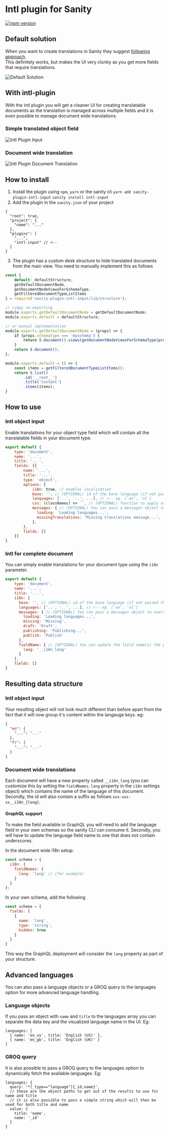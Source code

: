 # Intl plugin for Sanity
[![npm version](https://img.shields.io/npm/v/sanity-plugin-intl-input.svg?style=flat)](https://www.npmjs.com/package/sanity-plugin-intl-input)

## Default solution
When you want to create translations in Sanity they suggest [following approach](https://www.sanity.io/docs/localization).  
This definitely works, but makes the UI very clunky as you get more fields that require translations.  

![Default Solution](https://raw.githubusercontent.com/LiamMartens/sanity-plugin-intl-input/master/doc/img/default-solution.gif)  

## With intl-plugin
With the intl plugin you will get a cleaner UI for creating translatable documents as the translation is managed across multiple fields and it is even possible to manage document wide translations.  

### Simple translated object field
![Intl Plugin Input](https://raw.githubusercontent.com/LiamMartens/sanity-plugin-intl-input/master/doc/img/intl-plugin.gif)  

### Document wide translation
![Intl Plugin Document Translation](https://raw.githubusercontent.com/LiamMartens/sanity-plugin-intl-input/master/doc/img/intl-plugin-document.gif)  

## How to install
1. Install the plugin using `npm`, `yarn` or the sanity cli
`yarn add sanity-plugin-intl-input`
`sanity install intl-input`
2. Add the plugin in the `sanity.json` of your project
```
{
  "root": true,
  "project": {
    "name": "..."
  },
  "plugins": [
    "...",
    "intl-input" // <--
  ]
}
```
3. The plugin has a custom desk structure to hide translated documents from the main view. You need to manually implement this as follows
```javascript
const {
    default: defaultStructure,
    getDefaultDocumentNode,
    getDocumentNodeViewsForSchemaType,
    getFilteredDocumentTypeListItems
} = require('sanity-plugin-intl-input/lib/structure');

// simpy re-exporting
module.exports.getDefaultDocumentNode = getDefaultDocumentNode;
module.exports.default = defaultStructure;

// or manual implementation
module.exports.getDefaultDocumentNode = (props) => {
    if (props.schemaType === 'myschema') {
        return S.document().views(getDocumentNodeViewsForSchemaType(props.schemaType));
    }
    return S.document();
};

module.exports.default = () => {
    const items = getFilteredDocumentTypeListItems();
    return S.list()
        .id('__root__')
        .title('Content')
        .items(items);
}
```

## How to use
### Intl object input
Enable translations for your object type field which will contain all the translatable fields in your document type.  
```javascript
export default {
    type: 'document',
    name: '...',
    title: '...',
    fields: [{
        name: '...',
        title: '...',
        type: 'object',
        options: {
            i18n: true, // enables localization
            base: '', // (OPTIONAL) id of the base language (if not passed the first one is considered base language)
            languages: ['..', '..', ...], // <-- eg. ['en', 'nl']
            css: (classNames) => ``, // (OPTIONAL) function to apply additional CSS for theming purposes. The classNames argument is an object with the css module classnames.
            messages: { // (OPTIONAL) You can pass a messages object to override the default messsages shown
              loading: 'Loading languages...',
              missingTranslations: 'Missing translations message...',
            },
        },
        fields: []
    }]
}
```

### Intl for complete document
You can simply enable translations for your document type using the `i18n` parameter.
```javascript
export default {
    type: 'document',
    name: '...',
    title: '...',
    i18n: {
      base: '', // (OPTIONAL) id of the base language (if not passed the first one is considered base language)
      languages: ['..', '..', ...], // <-- eg. ['en', 'nl']
      messages: { // (OPTIONAL) You can pass a messages object to override the default messsages shown
        loading: 'Loading languages...',
        missing: 'Missing',
        draft: 'Draft',
        publishing: 'Publishing...',
        publish: 'Publish'
      },
      fieldName: { // (OPTIONAL) You can update the field name(s) the plugin injects
        lang: '__i18n_lang'
      }
    },
    fields: []
}
```

## Resulting data structure
### Intl object input
Your resulting object will not look much different than before apart from the fact that it will now group it's content within the langauge keys. eg:
```json
{
  "en": {
    "...": "..."
  },
  "fr": {
    "...": "..."
  }
}
```

### Document wide translations
Each document will have a new property called `__i18n_lang` (you can customize this by setting the `fieldNames.lang` property in the `i18n` settings object) which contains the name of the language of this document.
Secondly, the id will also contain a suffix as follows `xxx-xxx-xx__i18n_{lang}`.

#### GraphQL support
To make the field available in GraphQL you will need to add the language field in your own schemas so the sanity CLI can consume it.
Secondly, you will have to update the language field name to one that does not contain underscores.

In the document wide i18n setup:
```javascript
const schema = {
  i18n: {
    fieldNames: {
      lang: 'lang' // (for example)
    }
  }
};
```

In your own schema, add the following
```javascript
const schema = {
  fields: [
    {
      name: 'lang',
      type: 'string',
      hidden: true
    }
  ]
}
```

This way the GraphQL deployment will consider the `lang` property as part of your structure.

## Advanced languages
You can also pass a language objects or a GROQ query to the languages option for more advanced language handling.

### Language objects
If you pass an object with `name` and `title` to the languages array you can separate the data key and the visualized language name in the UI.
Eg:
```
languages: [
  { name: 'en_us', title: 'English (US)' },
  { name: 'en_gb', title: 'English (UK)' }
]
```

### GROQ query
It is also possible to pass a GROQ query to the languages option to dynamically fetch the available languages.
Eg:
```
languages: {
  query: '*[_type=="language"]{_id,name}',
  // these are the object paths to get out of the results to use for name and title
  // it is also possible to pass a simple string which will then be used for both title and name
  value: {
    title: 'name',
    name: '_id'
  }
}
```

